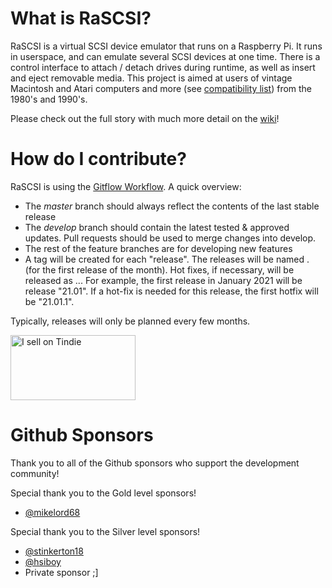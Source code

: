 # What is RaSCSI?
RaSCSI is a virtual SCSI device emulator that runs on a Raspberry Pi. It runs in userspace, and can emulate several SCSI devices at one time. There is a control interface to attach / detach drives during runtime, as well as insert and eject removable media. This project is aimed at users of vintage Macintosh and Atari computers and more (see [compatibility list](https://github.com/akuker/RASCSI/wiki/Compatibility)) from the 1980's and 1990's.

Please check out the full story with much more detail on the [wiki](https://github.com/akuker/RASCSI/wiki)!

# How do I contribute?
RaSCSI is using the <a href="https://datasift.github.io/gitflow/IntroducingGitFlow.html">Gitflow Workflow</a>. A quick overview:

- The *master* branch should always reflect the contents of the last stable release
- The *develop* branch should contain the latest tested & approved updates. Pull requests should be used to merge changes into develop.
- The rest of the feature branches are for developing new features
- A tag will be created for each "release". The releases will be named <year>.<month> (for the first release of the month). Hot fixes, if necessary, will be released as <year>.<month>.<release number>. For example, the first release in January 2021 will be release "21.01". If a hot-fix is needed for this release, the first hotfix will be "21.01.1".
  
Typically, releases will only be planned every few months.

<a href="https://www.tindie.com/stores/landogriffin/?ref=offsite_badges&utm_source=sellers_akuker&utm_medium=badges&utm_campaign=badge_large"><img src="https://d2ss6ovg47m0r5.cloudfront.net/badges/tindie-larges.png" alt="I sell on Tindie" width="200" height="104"></a>

# Github Sponsors
Thank you to all of the Github sponsors who support the development community!

 Special thank you to the Gold level sponsors!
  - <a href="https://github.com/mikelord68">@mikelord68</a>
  
Special thank you to the Silver level sponsors!
  - <a href="https://github.com/stinkerton18">@stinkerton18</a>
  - <a href="https://github.com/hsiboy">@hsiboy</a>
  - Private sponsor ;]
